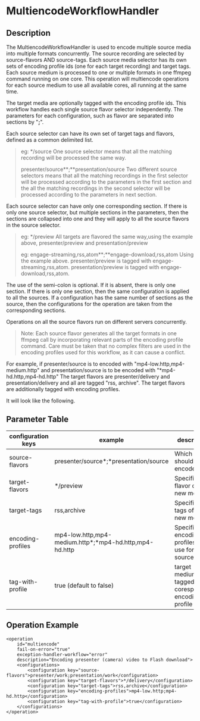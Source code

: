 # MultiencodeWorkflowHandler

## Description

The MultiencodeWorkflowHandler is used to encode multiple source media into multiple formats concurrently.
The source recording are selected by source-flavors AND source-tags.
Each source media selector has its own sets of encoding profile ids (one for each target recording) and target tags. 
Each source medium is processed to one or multiple formats in one ffmpeg command running on one core.
This operation will multiencode operations for each source medium to use all available cores, all running at the same time.

The target media are optionally tagged with the encoding profile ids.
This workflow handles each single source flavor selector independently.
The parameters for each configuration, such as flavor are separated into sections by "**;**".

Each source selector can have its own set of target tags and flavors, defined as a common delimited list.

>eg:
><configuration key="source-flavors">*/source</configuration>
>   One source selector means that all the matching recording will be processed the same way.
>
><configuration key="source-flavors">presenter/source**;**presentation/source</configuration>
>   Two different source selectors means that all the matching recordings in the first selector will be processed
>   according to the parameters in the first section and the all the matching recordings in the second selector will
>   be processed according to the parameters in next section. 

Each source selector can have only one corresponding section.
If there is only one source selector, but multiple sections in the parameters, then the sections are collapsed
into one and they will apply to all the source flavors in the source selector.


>eg:
><configuration key="target-flavor">*/preview</configuration>
>   All targets are flavored the same way,using the example above, presenter/preview and presentation/preview
>
>eg:
><configuration key="target-tags">engage-streaming,rss,atom**;**engage-download,rss,atom</configuration>
>   Using the example above.
>   presenter/preview is tagged with engage-streaming,rss,atom.
>   presentation/preview is tagged with engage-download,rss,atom.

The use of the semi-colon is optional. If it is absent, there is only one section.
If there is only one section, then the same configuration is applied to all the sources.
If a configuration has the same number of sections as the source, then the configurations for the operation
are taken from the corresponding sections.

Operations on all the source flavors run on different servers concurrently.

> Note:
>   Each source flavor generates all the target formats in one ffmpeg call by incorporating relevant parts of the encoding profile command.
>   Care must be taken that no complex filters are used in the encoding profiles used for this workflow, as it can cause a conflict.


For example, if presenter/source is to encoded with "mp4-low.http,mp4-medium.http" and
presentation/source is to be encoded with "*mp4-hd.http,mp4-hd.http"
The target flavors are presenter/delivery and presentation/delivery and all are tagged "rss, archive".
The target flavors are additionally tagged with encoding profiles.

It will look like the following.

## Parameter Table

|configuration keys | example                     | description                                                         |
|-------------------|-----------------------------|---------------------------------------------------------------------|
|source-flavors     | presenter/source*;*presentation/source  | Which media should be encoded                               |
|target-flavors     | */preview                  | Specifies the flavor of the new media                               |
|target-tags        | rss,archive              | Specifies the tags of the new media                                 |
|encoding-profiles  | mp4-low.http,mp4-medium.http*;*mp4-hd.http,mp4-hd.http | Specifies the encoding profiles to use for each source flavor       |
|tag-with-profile   | true (default to false)     | target medium are tagged with coresponding encoding profile Id      |

	 
 
## Operation Example

    <operation
        id="multiencode"
        fail-on-error="true"
        exception-handler-workflow="error"
        description="Encoding presenter (camera) video to Flash download">
        <configurations>
            <configuration key="source-flavors">presenter/work;presentation/work</configuration>
            <configuration key="target-flavors">*/delivery</configuration>
            <configuration key="target-tags">rss,archive</configuration>
            <configuration key="encoding-profiles">mp4-low.http;mp4-hd.http</configuration>
            <configuration key="tag-with-profile">true</configuration>
        </configurations>
    </operation>
